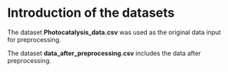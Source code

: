 ﻿# Introduction of the datasets

The dataset **Photocatalysis_data.csv** was used as the original data input for preprocessing.

The dataset **data_after_preprocessing.csv** includes the data after preprocessing.
